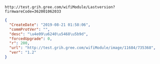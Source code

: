 `http://test.grih.gree.com/wifiModule/Lastversion?firmwareCode=362001062033`

```json
{
  "CreateDate": "2019-08-21 01:58:06",
  "commProtVer": "",
  "desc": "\u4e09\u6240\u5468\u5b9d",
  "forcedUpgrade": 0,
  "r": 200,
  "url": "http://test.grih.gree.com/wifiModule/image/11684/735368",
  "ver": "1.2"
}
```